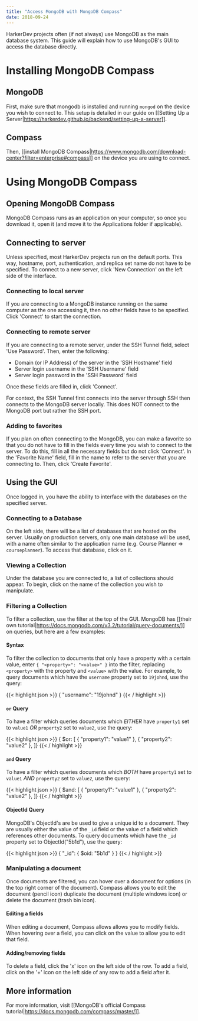 ```yaml
---
title: "Access MongoDB with MongoDB Compass"
date: 2018-09-24
---
```


HarkerDev projects often (if not always) use MongoDB as the main database system. This guide will explain how to use MongoDB's GUI to access the database directly.

# Installing MongoDB Compass

## MongoDB

First, make sure that mongodb is installed and running `mongod` on the device you wish to connect to. This setup is detailed in our guide on [[Setting Up a Server|https://harkerdev.github.io/backend/setting-up-a-server]].

## Compass

Then, [[install MongoDB Compass|https://www.mongodb.com/download-center?filter=enterprise#compass]] on the device you are using to connect.

# Using MongoDB Compass

## Opening MongoDB Compass

MongoDB Compass runs as an application on your computer, so once you download it, open it (and move it to the Applications folder if applicable). 

## Connecting to server

Unless specified, most HarkerDev projects run on the default ports. This way, hostname, port, authentication, and replica set name do not have to be specified. To connect to a new server, click 'New Connection' on the left side of the interface.

### Connecting to local server

If you are connecting to a MongoDB instance running on the same computer as the one accessing it, then no other fields have to be specified. Click 'Connect' to start the connection.

### Connecting to remote server

If you are connecting to a remote server, under the SSH Tunnel field, select 'Use Password'. Then, enter the following:

- Domain (or IP Address) of the server in the 'SSH Hostname' field
- Server login username in the 'SSH Username' field
- Server login password in the 'SSH Password' field

Once these fields are filled in, click 'Connect'.

For context, the SSH Tunnel first connects into the server through SSH then connects to the MongoDB server locally. This does NOT connect to the MongoDB port but rather the SSH port.

### Adding to favorites

If you plan on often connecting to the MongoDB, you can make a favorite so that you do not have to fill in the fields every time you wish to connect to the server. To do this, fill in all the necessary fields but do not click 'Connect'. In the 'Favorite Name' field, fill in the name to refer to the server that you are connecting to. Then, click 'Create Favorite'.

## Using the GUI

Once logged in, you have the ability to interface with the databases on the specified server.

### Connecting to a Database

On the left side, there will be a list of databases that are hosted on the server. Usually on production servers,  only one main database will be used, with a name often similar to the application name (e.g. Course Planner => `courseplanner`). To access that database, click on it.

### Viewing a Collection

Under the database you are connected to, a list of collections should appear. To begin, click on the name of the collection you wish to manipulate. 

### Filtering a Collection
To filter a collection, use the filter at the top of the GUI. MongoDB has [[their own tutorial|https://docs.mongodb.com/v3.2/tutorial/query-documents/]] on queries, but here are a few examples:

#### Syntax
To filter the collection to documents that only have a property with a certain value, enter `{ "<property>": "<value>" }` into the filter, replacing `<property>` with the property and `<value>` with the value. For example, to query documents which have the `username` property set to `19johnd`, use the query:

{{< highlight json >}}
{ "username": "19johnd" }
{{< / highlight >}}

#### `or` Query

To have a filter which queries documents which *EITHER* have `property1` set to `value1` *OR* `property2` set to `value2`, use the query: 

{{< highlight json >}}
{ $or: [
  { "property1": "value1" }, 
  { "property2": "value2" },
]}
{{< / highlight >}}

#### `and` Query

To have a filter which queries documents which *BOTH* have `property1` set to `value1` *AND* `property2` set to `value2`, use the query: 

{{< highlight json >}}
{ $and: [
  { "property1": "value1" }, 
  { "property2": "value2" },
]}
{{< / highlight >}}

#### ObjectId Query

MongoDB's ObjectId's are be used to give a unique id to a document. They are usually either the value of the `_id` field or the value of a field which references other documents. To query documents which have the `_id` property set to ObjectId("5b1d"), use the query:

{{< highlight json >}}
{ "_id": { $oid: "5b1d" } }
{{< / highlight >}}

### Manipulating a document

Once documents are filtered, you can hover over a document for options (in the top right corner of the document). Compass allows you to edit the document (pencil icon) duplicate the document (multiple windows icon) or delete the document (trash bin icon).

#### Editing a fields

When editing a document, Compass allows allows you to modify fields. When hovering over a field, you can click on the value to allow you to edit that field. 

#### Adding/removing fields 

To delete a field, click the 'x' icon on the left side of the row. To add a field, click on the '+' icon on the left side of any row to add a field after it.

## More information

For more information, visit [[MongoDB's official Compass tutorial|https://docs.mongodb.com/compass/master/]].

<br><br>